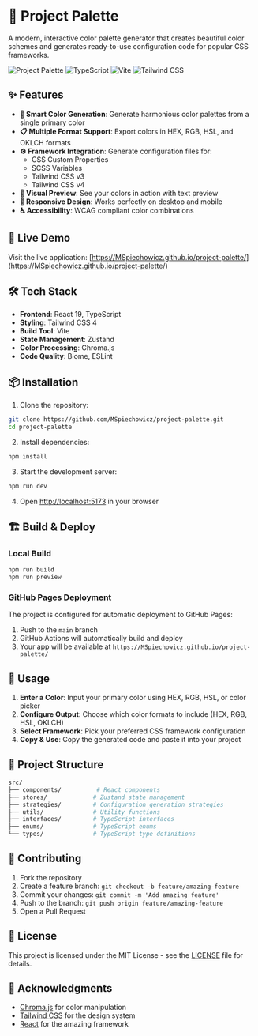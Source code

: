 # 🎨 Project Palette

A modern, interactive color palette generator that creates beautiful color schemes and generates ready-to-use configuration code for popular CSS frameworks.

![Project Palette](https://img.shields.io/badge/React-19.1.1-blue) ![TypeScript](https://img.shields.io/badge/TypeScript-5.9.2-blue) ![Vite](https://img.shields.io/badge/Vite-7.1.5-purple) ![Tailwind CSS](https://img.shields.io/badge/Tailwind%20CSS-4.1.13-cyan)

## ✨ Features

- **🎯 Smart Color Generation**: Generate harmonious color palettes from a single primary color
- **📋 Multiple Format Support**: Export colors in HEX, RGB, HSL, and OKLCH formats
- **⚙️ Framework Integration**: Generate configuration files for:
  - CSS Custom Properties
  - SCSS Variables
  - Tailwind CSS v3
  - Tailwind CSS v4
- **🎨 Visual Preview**: See your colors in action with text preview
- **📱 Responsive Design**: Works perfectly on desktop and mobile
- **♿ Accessibility**: WCAG compliant color combinations

## 🚀 Live Demo

Visit the live application: [https://MSpiechowicz.github.io/project-palette/](https://MSpiechowicz.github.io/project-palette/)

## 🛠️ Tech Stack

- **Frontend**: React 19, TypeScript
- **Styling**: Tailwind CSS 4
- **Build Tool**: Vite
- **State Management**: Zustand
- **Color Processing**: Chroma.js
- **Code Quality**: Biome, ESLint

## 📦 Installation

1. Clone the repository:

```bash
git clone https://github.com/MSpiechowicz/project-palette.git
cd project-palette
```

2. Install dependencies:

```bash
npm install
```

3. Start the development server:

```bash
npm run dev
```

4. Open [http://localhost:5173](http://localhost:5173) in your browser

## 🏗️ Build & Deploy

### Local Build

```bash
npm run build
npm run preview
```

### GitHub Pages Deployment

The project is configured for automatic deployment to GitHub Pages:

1. Push to the `main` branch
2. GitHub Actions will automatically build and deploy
3. Your app will be available at `https://MSpiechowicz.github.io/project-palette/`

## 🎯 Usage

1. **Enter a Color**: Input your primary color using HEX, RGB, HSL, or color picker
2. **Configure Output**: Choose which color formats to include (HEX, RGB, HSL, OKLCH)
3. **Select Framework**: Pick your preferred CSS framework configuration
4. **Copy & Use**: Copy the generated code and paste it into your project

## 📁 Project Structure

```Bash
src/
├── components/          # React components
├── stores/             # Zustand state management
├── strategies/         # Configuration generation strategies
├── utils/              # Utility functions
├── interfaces/         # TypeScript interfaces
├── enums/              # TypeScript enums
└── types/              # TypeScript type definitions
```

## 🤝 Contributing

1. Fork the repository
2. Create a feature branch: `git checkout -b feature/amazing-feature`
3. Commit your changes: `git commit -m 'Add amazing feature'`
4. Push to the branch: `git push origin feature/amazing-feature`
5. Open a Pull Request

## 📄 License

This project is licensed under the MIT License - see the [LICENSE](LICENSE) file for details.

## 🙏 Acknowledgments

- [Chroma.js](https://gka.github.io/chroma.js/) for color manipulation
- [Tailwind CSS](https://tailwindcss.com/) for the design system
- [React](https://react.dev/) for the amazing framework
